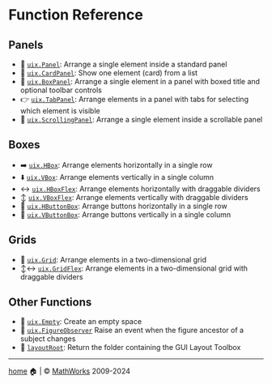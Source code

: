 # Function Reference

## Panels

* :page_facing_up: [`uix.Panel`](uixPanel.md): Arrange a single element inside a standard panel
* :card_index: [`uix.CardPanel`](uixCardPanel.md): Show one element (card) from a list
* :black_square_button: [`uix.BoxPanel`](uixBoxPanel.md): Arrange a single element in a panel with boxed title and optional toolbar controls
* :point_right: [`uix.TabPanel`](uixTabPanel.md): Arrange elements in a panel with tabs for selecting which element is visible
* :scroll: [`uix.ScrollingPanel`](uixScrollingPanel.md): Arrange a single element inside a scrollable panel

## Boxes

* :arrow_right: [`uix.HBox`](uixHBox.md): Arrange elements horizontally in a single row
* :arrow_down: [`uix.VBox`](uixVBox.md): Arrange elements vertically in a single column
* :left_right_arrow: [`uix.HBoxFlex`](uixHBox.md): Arrange elements horizontally with draggable dividers
* :arrow_up_down: [`uix.VBoxFlex`](uixVBox.md): Arrange elements vertically with draggable dividers
* :traffic_light: [`uix.HButtonBox`](uixHButtonBox.md): Arrange buttons horizontally in a single row
* :vertical_traffic_light: [`uix.VButtonBox`](uixVButtonBox.md): Arrange buttons vertically in a single column

## Grids

* :symbols: [`uix.Grid`](uixGrid.md): Arrange elements in a two-dimensional grid
* :arrow_up_down::left_right_arrow: [`uix.GridFlex`](uixGrid.md): Arrange elements in a two-dimensional grid with draggable dividers

## Other Functions

* :no_entry_sign: [`uix.Empty`](uixEmpty.md): Create an empty space
* :telescope: [`uix.FigureObserver`](uixFigureObserver.md) Raise an event when the figure ancestor of a subject changes
* :seedling: [`layoutRoot`](layoutRoot.md): Return the folder containing the GUI Layout Toolbox

___

[home](index.md) :house: | :copyright: [MathWorks](https://www.mathworks.com/services/consulting.html) 2009-2024